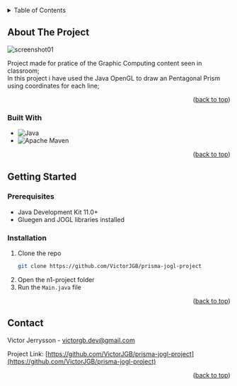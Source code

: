 <a name="readme-top"></a>

<!-- TABLE OF CONTENTS -->
<details>
  <summary>Table of Contents</summary>
  <ol>
    <li>
      <a href="#about-the-project">About The Project</a>
      <ul>
        <li><a href="#built-with">Built With</a></li>
      </ul>
    </li>
    <li>
      <a href="#getting-started">Getting Started</a>
      <ul>
        <li><a href="#prerequisites">Prerequisites</a></li>
        <li><a href="#installation">Installation</a></li>
      </ul>
    </li>
    <li><a href="#contact">Contact</a></li>
  </ol>
</details>

<!-- ABOUT THE PROJECT -->

## About The Project

  ![screenshot01](https://user-images.githubusercontent.com/62398638/230676724-8b3208ca-45b6-44c0-bcab-94f12b867c9c.png) 

   Project made for pratice of the Graphic Computing content seen in classroom; <br />
   In this project i have used the Java OpenGL to draw an Pentagonal Prism using coordinates for each line;

<p align="right">(<a href="#readme-top">back to top</a>)</p>

### Built With

- ![Java](https://img.shields.io/badge/java-%23ED8B00.svg?style=for-the-badge&logo=java&logoColor=white)
- ![Apache Maven](https://img.shields.io/badge/Apache%20Maven-C71A36?style=for-the-badge&logo=Apache%20Maven&logoColor=white)

<p align="right">(<a href="#readme-top">back to top</a>)</p>

<!-- GETTING STARTED -->

## Getting Started

### Prerequisites

- Java Development Kit 11.0+
- Gluegen and JOGL libraries installed

### Installation

1. Clone the repo
   ```sh
   git clone https://github.com/VictorJGB/prisma-jogl-project
   ```
2. Open the n1-project folder
3. Run the `Main.java` file

<p align="right">(<a href="#readme-top">back to top</a>)</p>

## Contact

Victor Jerrysson - victorgb.dev@gmail.com

Project Link: [https://github.com/VictorJGB/prisma-jogl-project](https://github.com/VictorJGB/prisma-jogl-project)

<p align="right">(<a href="#readme-top">back to top</a>)</p>

<!-- ACKNOWLEDGMENTS -->
